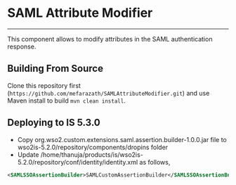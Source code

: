 # SAML Attribute Modifier
---
This component allows to modify attributes in the SAML authentication response.

## Building From Source

Clone this repository first (`https://github.com/mefarazath/SAMLAttributeModifier.git`) and use Maven install to build
`mvn clean install`.

## Deploying to IS 5.3.0

* Copy org.wso2.custom.extensions.saml.assertion.builder-1.0.0.jar file to wso2is-5.2.0/repository/components/dropins folder
* Update /home/thanuja/products/is/wso2is-5.2.0/repository/conf/identity/identity.xml as follows,
````xml
<SAMLSSOAssertionBuilder>SAMLCustomAssertionBuilder</SAMLSSOAssertionBuilder>
````
